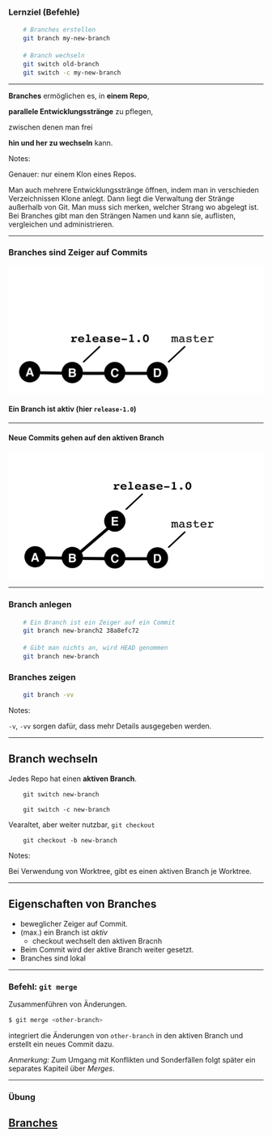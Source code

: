 ### Lernziel (Befehle)

```bash
    # Branches erstellen
    git branch my-new-branch

    # Branch wechseln
    git switch old-branch
    git switch -c my-new-branch

```

---


**Branches** ermöglichen es, in **einem Repo**,

**parallele Entwicklungsstränge** zu pflegen,

zwischen denen man frei

**hin und her zu wechseln** kann.

Notes:

Genauer: nur einem Klon eines Repos.

Man auch mehrere Entwicklungsstränge öffnen,
indem man in verschieden Verzeichnissen Klone anlegt.
Dann liegt die Verwaltung der Stränge
außerhalb von Git.
Man muss sich merken, welcher Strang wo abgelegt ist.
Bei Branches gibt man den Strängen Namen und kann sie,
auflisten, vergleichen und administrieren.


---

### Branches sind Zeiger auf Commits

![Branch vor dem Commit](abb-branches-beispiel-vorher.png)

#### Ein Branch ist aktiv (hier `release-1.0`)

---

#### Neue Commits gehen auf den aktiven Branch

![Branch nach dem Commit](abb-branches-beispiel-nachher.png)


---

### Branch anlegen

```bash
    # Ein Branch ist ein Zeiger auf ein Commit
    git branch new-branch2 38a8efc72

    # Gibt man nichts an, wird HEAD genommen
    git branch new-branch
```

### Branches zeigen

```bash
    git branch -vv
```


Notes:

`-v`, `-vv` sorgen dafür, dass mehr Details ausgegeben werden.


---

## Branch wechseln

Jedes Repo hat einen **aktiven Branch**.

```
    git switch new-branch
```

```
    git switch -c new-branch
```

Vearaltet, aber weiter nutzbar, `git checkout`

```
    git checkout -b new-branch
```


Notes:

Bei Verwendung von Worktree, gibt es einen aktiven Branch je Worktree.

---

## Eigenschaften von Branches

 * beweglicher Zeiger auf Commit.
 * (max.) ein Branch ist *aktiv*
   - checkout wechselt den aktiven Bracnh
 * Beim Commit wird der aktive Branch weiter gesetzt.
 * Branches sind lokal


---

### Befehl: `git merge`

Zusammenführen von Änderungen.

```bash
$ git merge <other-branch>
```

integriert die Änderungen von `other-branch` in den aktiven Branch und erstellt ein neues Commit dazu.

*Anmerkung:* Zum Umgang mit Konflikten und Sonderfällen folgt später ein separates Kapiteil über *Merges*.

---

### Übung

<h2><a href="git-uebungen/aufgabe-zusammenarbeit-branching.html" target="_blank">Branches<a></h2>


